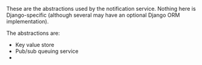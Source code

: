 These are the abstractions used by the notification service. Nothing
here is Django-specific (although several may have an optional Django
ORM implementation).

The abstractions are: 

* Key value store
* Pub/sub queuing service
* 